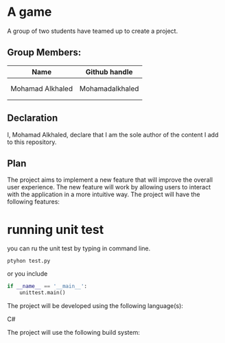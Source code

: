 # A game 
A group of two students have teamed up to create a project.
## Group Members:
| Name             | Github handle     |
|------------------|-------------------|
|   |        |
|  |   |
| Mohamad Alkhaled | Mohamadalkhaled   |
|       |           |
|  | |


## Declaration

 I, Mohamad Alkhaled, declare that I am the sole author of the content I add to this repository.

 
## Plan

The project aims to implement a new feature that will improve the overall user experience. The new feature will work by allowing users to interact with the application in a more intuitive way. The project will have the following features:


# running unit test
you can ru  the unit test by typing  in command line.

`ptyhon test.py` 

or you include

```python
if __name__ == '__main__':
    unittest.main()
```



The project will be developed using the following language(s):

C#



The project will use the following build system: